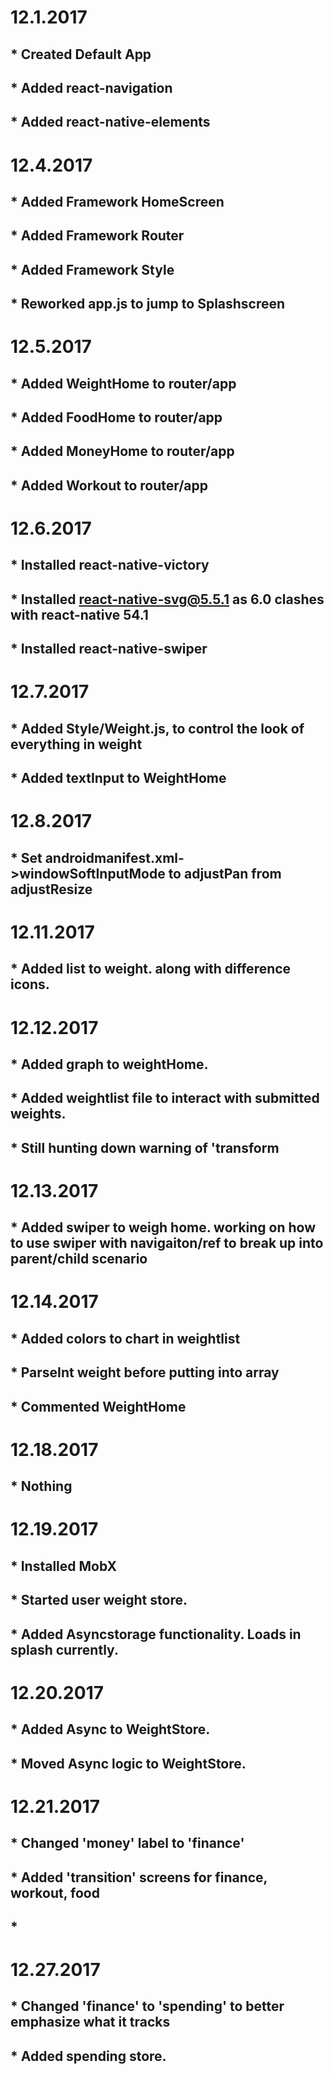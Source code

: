 # 12.1.2017
## * Created Default App
## * Added react-navigation
## * Added react-native-elements

# 12.4.2017
## * Added Framework HomeScreen
## * Added Framework Router
## * Added Framework Style
## * Reworked app.js to jump to Splashscreen

# 12.5.2017
## * Added WeightHome to router/app
## * Added FoodHome to router/app
## * Added MoneyHome to router/app
## * Added Workout to router/app

# 12.6.2017
## * Installed react-native-victory
## * Installed react-native-svg@5.5.1 as 6.0 clashes with react-native 54.1
## * Installed react-native-swiper

# 12.7.2017
## * Added Style/Weight.js, to control the look of everything in weight
## * Added textInput to WeightHome

# 12.8.2017
## * Set androidmanifest.xml->windowSoftInputMode to adjustPan from adjustResize

# 12.11.2017
## * Added list to weight. along with difference icons.

# 12.12.2017
## * Added graph to weightHome.
## * Added weightlist file to interact with submitted weights.
## * Still hunting down warning of 'transform

# 12.13.2017
## * Added swiper to weigh home. working on how to use swiper with navigaiton/ref to break up into parent/child scenario

# 12.14.2017
## * Added colors to chart in weightlist
## * ParseInt weight before putting into array
## * Commented WeightHome

# 12.18.2017
## * Nothing

# 12.19.2017
## * Installed MobX
## * Started user weight store.
## * Added Asyncstorage functionality. Loads in splash currently.

# 12.20.2017
## * Added Async to WeightStore.
## * Moved Async logic to WeightStore.

# 12.21.2017
## * Changed 'money' label to 'finance'
## * Added 'transition' screens for finance, workout, food
## *

# 12.27.2017
## * Changed 'finance' to 'spending' to better emphasize what it tracks
## * Added spending store.
